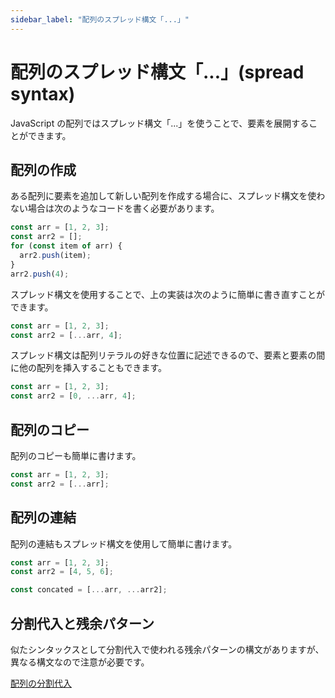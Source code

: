 ```yaml
---
sidebar_label: "配列のスプレッド構文「...」"
---
```


# 配列のスプレッド構文「...」(spread syntax)

JavaScript の配列ではスプレッド構文「...」を使うことで、要素を展開することができます。

## 配列の作成

ある配列に要素を追加して新しい配列を作成する場合に、スプレッド構文を使わない場合は次のようなコードを書く必要があります。

```ts
const arr = [1, 2, 3];
const arr2 = [];
for (const item of arr) {
  arr2.push(item);
}
arr2.push(4);
```

スプレッド構文を使用することで、上の実装は次のように簡単に書き直すことができます。

```ts
const arr = [1, 2, 3];
const arr2 = [...arr, 4];
```

スプレッド構文は配列リテラルの好きな位置に記述できるので、要素と要素の間に他の配列を挿入することもできます。

```ts twoslash
const arr = [1, 2, 3];
const arr2 = [0, ...arr, 4];
```

## 配列のコピー

配列のコピーも簡単に書けます。

```ts
const arr = [1, 2, 3];
const arr2 = [...arr];
```

## 配列の連結

配列の連結もスプレッド構文を使用して簡単に書けます。

```ts twoslash
const arr = [1, 2, 3];
const arr2 = [4, 5, 6];

const concated = [...arr, ...arr2];
```

## 分割代入と残余パターン

似たシンタックスとして分割代入で使われる残余パターンの構文がありますが、異なる構文なので注意が必要です。

[配列の分割代入](./destructuring-assignment-from-array.md)
